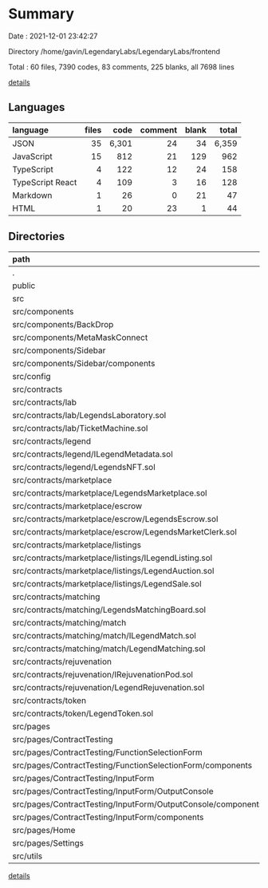 # Summary

Date : 2021-12-01 23:42:27

Directory /home/gavin/LegendaryLabs/LegendaryLabs/frontend

Total : 60 files,  7390 codes, 83 comments, 225 blanks, all 7698 lines

[details](details.md)

## Languages
| language | files | code | comment | blank | total |
| :--- | ---: | ---: | ---: | ---: | ---: |
| JSON | 35 | 6,301 | 24 | 34 | 6,359 |
| JavaScript | 15 | 812 | 21 | 129 | 962 |
| TypeScript | 4 | 122 | 12 | 24 | 158 |
| TypeScript React | 4 | 109 | 3 | 16 | 128 |
| Markdown | 1 | 26 | 0 | 21 | 47 |
| HTML | 1 | 20 | 23 | 1 | 44 |

## Directories
| path | files | code | comment | blank | total |
| :--- | ---: | ---: | ---: | ---: | ---: |
| . | 60 | 7,390 | 83 | 225 | 7,698 |
| public | 2 | 45 | 23 | 2 | 70 |
| src | 55 | 7,259 | 36 | 201 | 7,496 |
| src/components | 4 | 207 | 1 | 27 | 235 |
| src/components/BackDrop | 1 | 19 | 0 | 3 | 22 |
| src/components/MetaMaskConnect | 1 | 82 | 0 | 12 | 94 |
| src/components/Sidebar | 2 | 106 | 1 | 12 | 119 |
| src/components/Sidebar/components | 1 | 37 | 0 | 2 | 39 |
| src/config | 3 | 122 | 11 | 23 | 156 |
| src/contracts | 32 | 6,216 | 0 | 32 | 6,248 |
| src/contracts/lab | 4 | 1,457 | 0 | 4 | 1,461 |
| src/contracts/lab/LegendsLaboratory.sol | 2 | 1,175 | 0 | 2 | 1,177 |
| src/contracts/lab/TicketMachine.sol | 2 | 282 | 0 | 2 | 284 |
| src/contracts/legend | 4 | 1,151 | 0 | 4 | 1,155 |
| src/contracts/legend/ILegendMetadata.sol | 2 | 197 | 0 | 2 | 199 |
| src/contracts/legend/LegendsNFT.sol | 2 | 954 | 0 | 2 | 956 |
| src/contracts/marketplace | 12 | 1,895 | 0 | 12 | 1,907 |
| src/contracts/marketplace/LegendsMarketplace.sol | 2 | 719 | 0 | 2 | 721 |
| src/contracts/marketplace/escrow | 4 | 446 | 0 | 4 | 450 |
| src/contracts/marketplace/escrow/LegendsEscrow.sol | 2 | 369 | 0 | 2 | 371 |
| src/contracts/marketplace/escrow/LegendsMarketClerk.sol | 2 | 77 | 0 | 2 | 79 |
| src/contracts/marketplace/listings | 6 | 730 | 0 | 6 | 736 |
| src/contracts/marketplace/listings/ILegendListing.sol | 2 | 124 | 0 | 2 | 126 |
| src/contracts/marketplace/listings/LegendAuction.sol | 2 | 364 | 0 | 2 | 366 |
| src/contracts/marketplace/listings/LegendSale.sol | 2 | 242 | 0 | 2 | 244 |
| src/contracts/matching | 6 | 813 | 0 | 6 | 819 |
| src/contracts/matching/LegendsMatchingBoard.sol | 2 | 384 | 0 | 2 | 386 |
| src/contracts/matching/match | 4 | 429 | 0 | 4 | 433 |
| src/contracts/matching/match/ILegendMatch.sol | 2 | 142 | 0 | 2 | 144 |
| src/contracts/matching/match/LegendMatching.sol | 2 | 287 | 0 | 2 | 289 |
| src/contracts/rejuvenation | 4 | 485 | 0 | 4 | 489 |
| src/contracts/rejuvenation/IRejuvenationPod.sol | 2 | 152 | 0 | 2 | 154 |
| src/contracts/rejuvenation/LegendRejuvenation.sol | 2 | 333 | 0 | 2 | 335 |
| src/contracts/token | 2 | 415 | 0 | 2 | 417 |
| src/contracts/token/LegendToken.sol | 2 | 415 | 0 | 2 | 417 |
| src/pages | 11 | 646 | 20 | 103 | 769 |
| src/pages/ContractTesting | 9 | 626 | 20 | 92 | 738 |
| src/pages/ContractTesting/FunctionSelectionForm | 3 | 199 | 2 | 22 | 223 |
| src/pages/ContractTesting/FunctionSelectionForm/components | 2 | 154 | 2 | 17 | 173 |
| src/pages/ContractTesting/InputForm | 5 | 404 | 18 | 66 | 488 |
| src/pages/ContractTesting/InputForm/OutputConsole | 2 | 106 | 0 | 10 | 116 |
| src/pages/ContractTesting/InputForm/OutputConsole/components | 1 | 21 | 0 | 3 | 24 |
| src/pages/ContractTesting/InputForm/components | 2 | 171 | 5 | 23 | 199 |
| src/pages/Home | 1 | 10 | 0 | 7 | 17 |
| src/pages/Settings | 1 | 10 | 0 | 4 | 14 |
| src/utils | 2 | 27 | 0 | 8 | 35 |

[details](details.md)